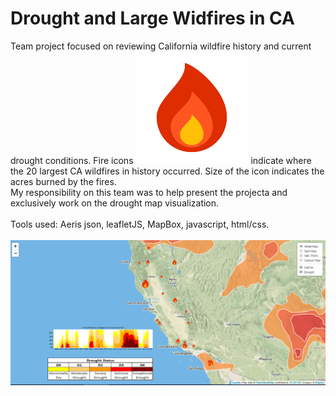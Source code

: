 # Drought and Large Widfires in CA

Team project focused on reviewing California wildfire history and current drought conditions. Fire icons ![Image of fire](fire-element.png) indicate where the 20 largest CA wildfires in history occurred. Size of the icon indicates the acres burned by the fires. <br>
My responsibility on this team was to help present the projecta and exclusively work on the drought map visualization. <br>
<br>
Tools used: Aeris json, leafletJS, MapBox, javascript, html/css. <br>
<br>
![Image of map](droughtFireMapImage.PNG)


